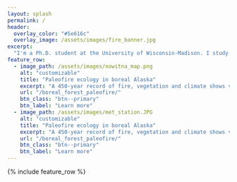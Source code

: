 ```yaml
---
layout: splash
permalink: /
header:
  overlay_color: "#5e616c"
  overlay_image: /assets/images/fire_banner.jpg
excerpt: 
  "I'm a Ph.D. student at the University of Wisconsin-Madison. I study the causes and consequences of fire in temperate forests." 
feature_row:
  - image_path: /assets/images/nowitna_map.png
    alt: "customizable"
    title: "Paleofire ecology in boreal Alaska"
    excerpt: "A 450-year record of fire, vegetation and climate shows variable drivers of fire activity, and rapid 20th-century increases in burning."
    url: "/boreal_forest_paleofire/"
    btn_class: "btn--primary"
    btn_label: "Learn more"
  - image_path: /assets/images/met_station.JPG
    alt: "customizable"
    title: "Paleofire ecology in boreal Alaska"
    excerpt: "A 450-year record of fire, vegetation and climate shows variable drivers of fire activity, and rapid 20th-century increases in burning."
    url: "/boreal_forest_paleofire/"
    btn_class: "btn--primary"
    btn_label: "Learn more"    
---
```


{% include feature_row %}